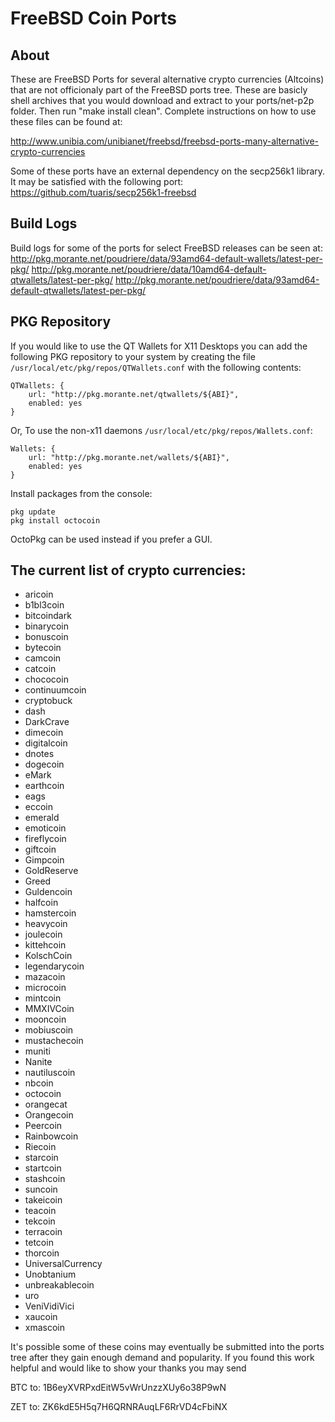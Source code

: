 FreeBSD Coin Ports
==================

## About
These are FreeBSD Ports for several alternative crypto currencies (Altcoins) that are not officionaly part of the FreeBSD ports tree. These are basicly shell archives that you would download and extract to your ports/net-p2p folder.  Then run "make install clean".  Complete instructions on how to use these files can be found at:

http://www.unibia.com/unibianet/freebsd/freebsd-ports-many-alternative-crypto-currencies

Some of these ports have an external dependency on the secp256k1 library.  It may be satisfied with the following port:
https://github.com/tuaris/secp256k1-freebsd

## Build Logs

Build logs for some of the ports for select FreeBSD releases can be seen at:
http://pkg.morante.net/poudriere/data/93amd64-default-wallets/latest-per-pkg/
http://pkg.morante.net/poudriere/data/10amd64-default-qtwallets/latest-per-pkg/
http://pkg.morante.net/poudriere/data/93amd64-default-qtwallets/latest-per-pkg/

## PKG Repository

If you would like to use the QT Wallets for X11 Desktops you can add the following PKG repository to your system by creating the file `/usr/local/etc/pkg/repos/QTWallets.conf` with the following contents:

```
QTWallets: {
	url: "http://pkg.morante.net/qtwallets/${ABI}",
	enabled: yes
}
```

Or, To use the non-x11 daemons `/usr/local/etc/pkg/repos/Wallets.conf`:

```
Wallets: {
	url: "http://pkg.morante.net/wallets/${ABI}",
	enabled: yes
}
```

Install packages from the console:

```
pkg update
pkg install octocoin
```

OctoPkg can be used instead if you prefer a GUI.

## The current list of crypto currencies:

- aricoin
- b1bl3coin
- bitcoindark
- binarycoin
- bonuscoin
- bytecoin
- camcoin
- catcoin
- chococoin
- continuumcoin
- cryptobuck
- dash
- DarkCrave
- dimecoin
- digitalcoin
- dnotes
- dogecoin
- eMark
- earthcoin
- eags
- eccoin
- emerald
- emoticoin
- fireflycoin
- giftcoin
- Gimpcoin
- GoldReserve
- Greed
- Guldencoin
- halfcoin
- hamstercoin
- heavycoin
- joulecoin
- kittehcoin
- KolschCoin
- legendarycoin
- mazacoin
- microcoin
- mintcoin
- MMXIVCoin
- mooncoin
- mobiuscoin
- mustachecoin
- muniti
- Nanite
- nautiluscoin
- nbcoin
- octocoin
- orangecat
- Orangecoin
- Peercoin
- Rainbowcoin
- Riecoin
- starcoin
- startcoin
- stashcoin
- suncoin
- takeicoin
- teacoin
- tekcoin
- terracoin
- tetcoin
- thorcoin
- UniversalCurrency
- Unobtanium
- unbreakablecoin
- uro
- VeniVidiVici
- xaucoin
- xmascoin

It's possible some of these coins may eventually be submitted into the ports tree after they gain enough demand and popularity.  If you found this work helpful and would like to show your thanks you may send

BTC to: 1B6eyXVRPxdEitW5vWrUnzzXUy6o38P9wN

ZET to: ZK6kdE5H5q7H6QRNRAuqLF6RrVD4cFbiNX
